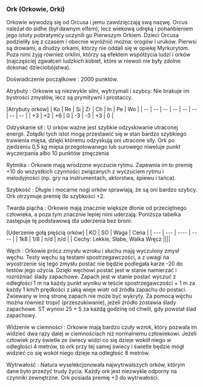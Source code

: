 ### Ork (Orkowie, Orki)

Orkowie wywodzą się od Orcusa i jemu zawdzięczają swą nazwę. Orcus należał do sidhe (był dawnym elfem), lecz wiekową udręką i pohańbieniem jego istoty pobratymcy uczynili go Pierwszym Orkiem. Dzieci Orcusa podzieliły się z czasem i obecnie wyróżnić można: orogów i uruków. Pierwsi są drowami, a drudzy orkami, którzy nie oddali się w opiekę Myrkurytom. Poza nimi żyją również orklini, którzy są efektem współżycia ludzi i orków (najczęściej zgwałceń ludzkich kobiet, które w niewoli nie były zdolne dokonać dzieciobójstwa).  

Doświadczenie początkowe
: 2000 punktów.

Atrybuty
: Orkowie są niezwykle silni, wytrzymali i szybcy. Nie brakuje im bystrości zmysłów, lecz są prymitywni i prostaccy.

[Atrybuty orków]
| Ko | Re | Si | Zr | Ch | In | Pe | Wo |
| -- | -- | -- | -- | -- | -- | -- | -- |
| +3 | +2 | +6 |  0 | -3 | -3 | +3 |  0 |
 
Odzyskanie sił
: U orków ważne jest szybkie odzyskiwanie utraconej energii. Żołądki tych istot mogą przestawić się w stan bardzo szybkiego trawienia mięsa, dzięki któremu odzyskują oni utracone siły. Ork po zjedzeniu 0,5 kg mięsa przegotowanego lub surowego niweluje punkt wyczerpania albo 10 punktów zmęczenia

Rytmika
: Orkowie mają wrodzone wyczucie rytmu. Zapewnia im to premię +10 do wszystkich czynności związanych z wyczuciem rytmu i melodyjności (np. gry na instrumentach, aktorstwa, śpiewu i tańca).

Szybkość
: Długie i mocarne nogi orków sprawiają, że są oni bardzo szybcy. Ork otrzymuje premię do szybkości +2. 

Twarda piącha
: Orkowie mają znacznie większe dłonie od przeciętnego człowieka, a poza tym znacznie lepiej nimi uderzają. Poniższa tabelka zastępuje tę podstawową dla uderzenia bez broni:

[Uderzenie gołą pięścią orków]
| KO  | SO  | Waga | Cena |
| --- | --- | ---- | ---- |
| 1k8 | 1/8 | n/d  | n/d  |
| Cechy: Lekkie, Słabe, Walka Wręcz ||||

Węch
: Orkowie prócz zmysłu wzroku i słuchu mają wyczulony zmysł węchu. Testy węchu są testami spostrzegawczości, a z uwagi na wyostrzenie się tego zmysłu postać nie będzie podlegała karze -20 do testów jego użycia. Dzięki węchowi postać jest w stanie namierzać i rozróżniać ślady zapachowe. Zapach jest w stanie postać wyczuć z odległości 1 m na każdy punkt wyniku w teście spostrzegawczości + 1 m za każdy 1 km/h prędkości z jaką wieje wiatr od źródła zapachu do postaci. Zwiewany w inną stronę zapach nie może być wykryty. Za pomocą węchu można również tropić (przeszukiwanie), jeżeli źródło zostawia ślady zapachowe. ST wynosi 25 + 5 za każdą godzinę od chwili, gdy powstał ślad zapachowy.

Widzenie w ciemności
: Orkowie mają bardzo czuły wzrok, który pozwala im widzieć dwa razy dalej w ciemnościach niż normalnemu człowiekowi. Jeżeli człowiek przy świetle ze świecy widzi co się dzieje wokół niego w odległości 4 metrów, to ork przy tej samej świecy i świetle będzie mógł widzieć co się wokół niego dzieje na odległość 8 metrów.

Wytrwałość
: Natura wyselekcjonowała najwytrwalszych orków, którym dane było przeżyć trudy życia. Każdy ork jest niezwykle odporny na czynniki zewnętrzne. Ork posiada premię +3 do wytrwałości. 
